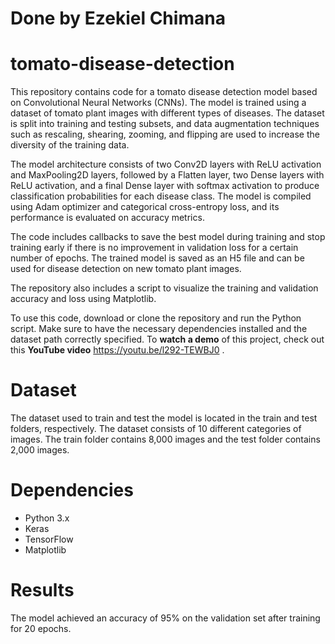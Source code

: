 # Done by Ezekiel Chimana
# tomato-disease-detection
This repository contains code for a tomato disease detection model based on Convolutional Neural Networks (CNNs). The model is trained using a dataset of tomato plant images with different types of diseases. The dataset is split into training and testing subsets, and data augmentation techniques such as rescaling, shearing, zooming, and flipping are used to increase the diversity of the training data.

The model architecture consists of two Conv2D layers with ReLU activation and MaxPooling2D layers, followed by a Flatten layer, two Dense layers with ReLU activation, and a final Dense layer with softmax activation to produce classification probabilities for each disease class. The model is compiled using Adam optimizer and categorical cross-entropy loss, and its performance is evaluated on accuracy metrics.

The code includes callbacks to save the best model during training and stop training early if there is no improvement in validation loss for a certain number of epochs. The trained model is saved as an H5 file and can be used for disease detection on new tomato plant images.

The repository also includes a script to visualize the training and validation accuracy and loss using Matplotlib.

To use this code, download or clone the repository and run the Python script. Make sure to have the necessary dependencies installed and the dataset path correctly specified.
To **watch a demo** of this project, check out this **YouTube video** https://youtu.be/l292-TEWBJ0 .

# **Dataset**

The dataset used to train and test the model is located in the train and test folders, respectively. The dataset consists of 10 different categories of images. The train folder contains 8,000 images and the test folder contains 2,000 images.
# Dependencies

- Python 3.x
- Keras
- TensorFlow
- Matplotlib
# Results
The model achieved an accuracy of 95% on the validation set after training for 20 epochs.
